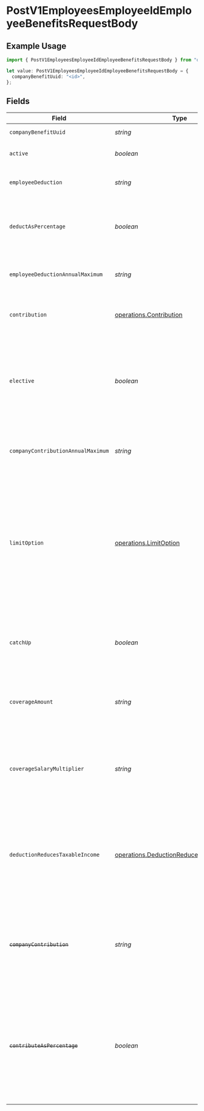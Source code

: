 # PostV1EmployeesEmployeeIdEmployeeBenefitsRequestBody

## Example Usage

```typescript
import { PostV1EmployeesEmployeeIdEmployeeBenefitsRequestBody } from "openapi/models/operations";

let value: PostV1EmployeesEmployeeIdEmployeeBenefitsRequestBody = {
  companyBenefitUuid: "<id>",
};
```

## Fields

| Field                                                                                                                                                                                                                                | Type                                                                                                                                                                                                                                 | Required                                                                                                                                                                                                                             | Description                                                                                                                                                                                                                          |
| ------------------------------------------------------------------------------------------------------------------------------------------------------------------------------------------------------------------------------------ | ------------------------------------------------------------------------------------------------------------------------------------------------------------------------------------------------------------------------------------ | ------------------------------------------------------------------------------------------------------------------------------------------------------------------------------------------------------------------------------------ | ------------------------------------------------------------------------------------------------------------------------------------------------------------------------------------------------------------------------------------ |
| `companyBenefitUuid`                                                                                                                                                                                                                 | *string*                                                                                                                                                                                                                             | :heavy_check_mark:                                                                                                                                                                                                                   | The UUID of the company benefit.                                                                                                                                                                                                     |
| `active`                                                                                                                                                                                                                             | *boolean*                                                                                                                                                                                                                            | :heavy_minus_sign:                                                                                                                                                                                                                   | Whether the employee benefit is active.                                                                                                                                                                                              |
| `employeeDeduction`                                                                                                                                                                                                                  | *string*                                                                                                                                                                                                                             | :heavy_minus_sign:                                                                                                                                                                                                                   | The amount to be deducted, per pay period, from the employee's pay.                                                                                                                                                                  |
| `deductAsPercentage`                                                                                                                                                                                                                 | *boolean*                                                                                                                                                                                                                            | :heavy_minus_sign:                                                                                                                                                                                                                   | Whether the employee deduction amount should be treated as a percentage to be deducted from each payroll.                                                                                                                            |
| `employeeDeductionAnnualMaximum`                                                                                                                                                                                                     | *string*                                                                                                                                                                                                                             | :heavy_minus_sign:                                                                                                                                                                                                                   | The maximum employee deduction amount per year. A null value signifies no limit.                                                                                                                                                     |
| `contribution`                                                                                                                                                                                                                       | [operations.Contribution](../../models/operations/contribution.md)                                                                                                                                                                   | :heavy_minus_sign:                                                                                                                                                                                                                   | An object representing the company contribution type and value.                                                                                                                                                                      |
| `elective`                                                                                                                                                                                                                           | *boolean*                                                                                                                                                                                                                            | :heavy_minus_sign:                                                                                                                                                                                                                   | Whether the company contribution is elective (aka "matching"). For `tiered`, `elective_amount`, and `elective_percentage` contribution types this is ignored and assumed to be `true`.                                               |
| `companyContributionAnnualMaximum`                                                                                                                                                                                                   | *string*                                                                                                                                                                                                                             | :heavy_minus_sign:                                                                                                                                                                                                                   | The maximum company contribution amount per year. A null value signifies no limit.                                                                                                                                                   |
| `limitOption`                                                                                                                                                                                                                        | [operations.LimitOption](../../models/operations/limitoption.md)                                                                                                                                                                     | :heavy_minus_sign:                                                                                                                                                                                                                   | Some benefits require additional information to determine<br/>their limit.<br/><br/>`Family` or `Individual`: Applicable to HSA benefit.<br/><br/>`Joint Filing or Single` or `Married and Filing Separately`: Applicable to Dependent Care FSA benefit. |
| `catchUp`                                                                                                                                                                                                                            | *boolean*                                                                                                                                                                                                                            | :heavy_minus_sign:                                                                                                                                                                                                                   | Whether the employee should use a benefit’s "catch up" rate. Only Roth 401k and 401k benefits use this value for employees over 50.                                                                                                  |
| `coverageAmount`                                                                                                                                                                                                                     | *string*                                                                                                                                                                                                                             | :heavy_minus_sign:                                                                                                                                                                                                                   | The amount that the employee is insured for. Note: company contribution cannot be present if coverage amount is set.                                                                                                                 |
| `coverageSalaryMultiplier`                                                                                                                                                                                                           | *string*                                                                                                                                                                                                                             | :heavy_minus_sign:                                                                                                                                                                                                                   | The coverage amount as a multiple of the employee’s salary. Only applicable for Group Term Life benefits. Note: cannot be set if coverage amount is also set.                                                                        |
| `deductionReducesTaxableIncome`                                                                                                                                                                                                      | [operations.DeductionReducesTaxableIncome](../../models/operations/deductionreducestaxableincome.md)                                                                                                                                 | :heavy_minus_sign:                                                                                                                                                                                                                   | Whether the employee deduction reduces taxable income or not. Only valid for Group Term Life benefits. Note: when the value is not "unset", coverage amount and coverage salary multiplier are ignored.                              |
| ~~`companyContribution`~~                                                                                                                                                                                                            | *string*                                                                                                                                                                                                                             | :heavy_minus_sign:                                                                                                                                                                                                                   | : warning: ** DEPRECATED **: This will be removed in a future release, please migrate away from it as soon as possible.<br/><br/>The amount to be paid, per pay period, by the company.                                              |
| ~~`contributeAsPercentage`~~                                                                                                                                                                                                         | *boolean*                                                                                                                                                                                                                            | :heavy_minus_sign:                                                                                                                                                                                                                   | : warning: ** DEPRECATED **: This will be removed in a future release, please migrate away from it as soon as possible.<br/><br/>Whether the company contribution amount should be treated as a percentage to be deducted from each payroll. |